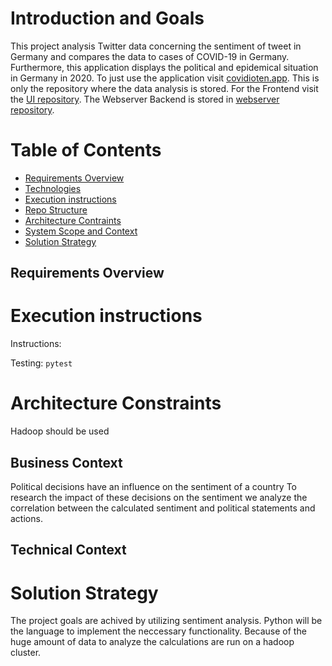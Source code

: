 # Introduction and Goals

This project analysis Twitter data concerning the sentiment of tweet in Germany and compares the data to cases of COVID-19 in Germany. Furthermore, this application displays the political and epidemical situation in Germany in 2020. To just use the application visit [covidioten.app](https://covidioten.app/#/polit).
This is only the repository where the data analysis is stored. For the Frontend visit the [UI repository](https://github.com/Covidioten/UI). 
The Webserver Backend is stored in [webserver repository](https://github.com/Covidioten/WebServer).

# Table of Contents
* [Requirements Overview](#Requirements-Overview)
* [Technologies](#technologies)
* [Execution instructions](#Execution-instructions)
* [Repo Structure](#Repo-structure)
* [Architecture Contraints](#Architecture-Contraints)
* [System Scope and Context](#System-Scope-and-Context)
* [Solution Strategy](#Solution-Strategy)

## Requirements Overview


# Execution instructions

Instructions:

Testing:
`pytest`


# Architecture Constraints

Hadoop should be used


## Business Context

Political decisions have an influence on the sentiment of a country
To research the impact of these decisions on the sentiment we analyze the correlation between the calculated sentiment and political statements and actions.

## Technical Context


# Solution Strategy

The project goals are achived by utilizing sentiment analysis. Python will be the language to implement the neccessary functionality. Because of the huge amount of data to analyze the calculations are run on a hadoop cluster.
